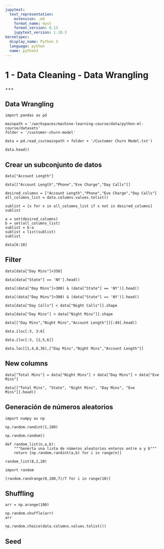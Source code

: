 ```yaml
---
jupytext:
  text_representation:
    extension: .md
    format_name: myst
    format_version: 0.13
    jupytext_version: 1.10.3
kernelspec:
  display_name: Python 3
  language: python
  name: python3
---
```


# 1 - Data Cleaning - Data Wrangling

+++

## Data Wrangling

```{code-cell} ipython3
import pandas as pd
```

```{code-cell} ipython3
mainpath = '/workspaces/machine-learning-course/data/python-ml-course/datasets'
folder = '/customer-churn-model'

data = pd.read_csv(mainpath + folder + '/Customer Churn Model.txt')
```

```{code-cell} ipython3
data.head()
```

## Crear un subconjunto de datos

```{code-cell} ipython3
data["Account Length"]
```

```{code-cell} ipython3
data[["Account Length","Phone","Eve Charge","Day Calls"]]
```

```{code-cell} ipython3
desired_columns = ["Account Length","Phone","Eve Charge","Day Calls"]
all_columns_list = data.columns.values.tolist()
```

```{code-cell} ipython3
sublist = [x for x in all_columns_list if x not in desired_columns]
sublist
```

```{code-cell} ipython3
a = set(desired_columns)
b = set(all_columns_list)
sublist = b-a
sublist = list(sublist)
sublist
```

```{code-cell} ipython3
data[6:10]
```

## Filter

```{code-cell} ipython3
data[data["Day Mins"]>350]
```

```{code-cell} ipython3
data[data["State"] == 'NY'].head()
```

```{code-cell} ipython3
data[(data["Day Mins"]>300) & (data["State"] == 'NY')].head()
```

```{code-cell} ipython3
data[(data["Day Mins"]>300) & (data["State"] == 'NY')].head()
```

```{code-cell} ipython3
data[data["Day Calls"] < data["Night Calls"]].shape
```

```{code-cell} ipython3
data[data["Day Mins"] < data["Night Mins"]].shape
```

```{code-cell} ipython3
data[["Day Mins","Night Mins","Account Length"]][:49].head()
```

```{code-cell} ipython3
data.iloc[:3, 3:6]
```

```{code-cell} ipython3
data.iloc[:3, [2,5,6]]
```

```{code-cell} ipython3
data.loc[[1,4,8,36],["Day Mins","Night Mins","Account Length"]]
```

## New columns

```{code-cell} ipython3
data["Total Mins"] = data["Night Mins"] + data["Day Mins"] + data["Eve Mins"]
```

```{code-cell} ipython3
data[["Total Mins", "State", "Night Mins", "Day Mins", "Eve Mins"]].head()
```

## Generación de números aleatorios

```{code-cell} ipython3
import numpy as np
```

```{code-cell} ipython3
np.random.randint(1,100)
```

```{code-cell} ipython3
np.random.random()
```

```{code-cell} ipython3
def random_list(n,a,b):
    """Generta una lista de números aleatorios enteros entre a y b"""
    return [np.random.randint(a,b) for i in range(n)]
```

```{code-cell} ipython3
random_list(8,2,20)
```

```{code-cell} ipython3
import random
```

```{code-cell} ipython3
[random.randrange(0,100,7)/7 for i in range(10)]
```

## Shuffling

```{code-cell} ipython3
arr = np.arange(100)
```

```{code-cell} ipython3
np.random.shuffle(arr)
arr
```

```{code-cell} ipython3
np.random.choice(data.columns.values.tolist())
```

## Seed
